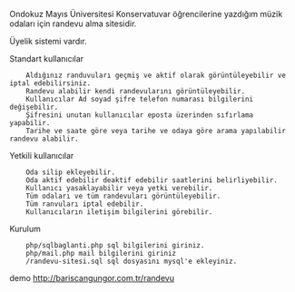 Ondokuz Mayıs Üniversitesi Konservatuvar öğrencilerine yazdığım müzik odaları için randevu alma sitesidir.

Üyelik sistemi vardır.

Standart kullanıcılar

		Aldığınız randuvuları geçmiş ve aktif olarak görüntüleyebilir ve iptal edebilirsiniz.
		Randevu alabilir kendi randevularını görüntüleyebilir.
		Kullanıcılar Ad soyad şifre telefon numarası bilgilerini değişebilir.
		Şifresini unutan kullanıcılar eposta üzerinden sıfırlama yapabilir.
		Tarihe ve saate göre veya tarihe ve odaya göre arama yapılabilir randevu alabilir.
	

Yetkili kullanıcılar

		Oda silip ekleyebilir.
		Oda aktif edebilir deaktif edebilir saatlerini belirliyebilir.
		Kullanıcı yasaklayabilir veya yetki verebilir.
		Tüm odaları ve tüm randevuları görüntüleyebilir.
		Tüm ranvuları iptal edebilir.
		Kullanıcıların iletişim bilgilerini görebilir.


Kurulum 

		php/sqlbaglanti.php sql bilgilerini giriniz.
		php/mail.php mail bilgilerini giriniz
		/randevu-sitesi.sql sql dosyasını mysql'e ekleyiniz.


demo
	http://bariscangungor.com.tr/randevu